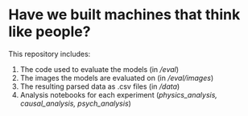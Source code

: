 # Have we built machines that think like people?

This repository includes: 
1. The code used to evaluate the models (in */eval*)
2. The images the models are evaluated on (in */eval/images*)
3. The resulting parsed data as .csv files (in */data*)
4. Analysis notebooks for each experiment (*physics_analysis, causal_analysis, psych_analysis*)
